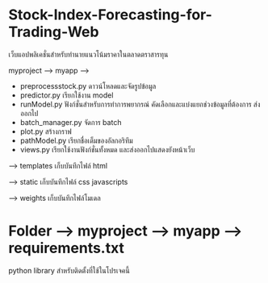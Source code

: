 # Stock-Index-Forecasting-for-Trading-Web
เว็บแอปพลิเคชั่นสําหรับทํานายแนวโน้มราคาในตลาดตราสารทุน

myproject --> myapp --> 
- preprocessstock.py ดาวน์โหลดและจัดรูปข้อมูล
- predictor.py เรียกใช้งาน model
- runModel.py ฟังก์ชั่นสําหรับการทําการพยากรณ์ คัดเลือกและแบ่งแยกช่วงข้อมูลที่ต้องการ ส่งออกไป
- batch_manager.py จัดการ batch
- plot.py สร้างกราฟ
- pathModel.py เรียกชื่อเต็มของอัลกอริทึม
- views.py เรียกใช้งานฟังก์ชั่นทั้งหมด และส่งออกไปแสดงยังหน้าเว็บ

--> templates เก็บบันทึกไฟล์ html

--> static เก็บบันทึกไฟล์ css javascripts

--> weights เก็บบันทึกไฟล์โมเดล

# Folder --> myproject --> myapp --> requirements.txt
python library สําหรับติดตั้งที่ใช้ในโปรเจคนี้

